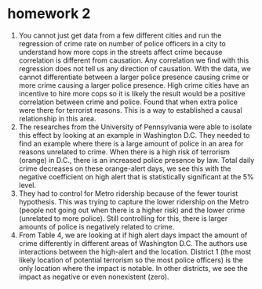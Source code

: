 homework 2
================

1.  You cannot just get data from a few different cities and run the regression of crime rate on number of police officers in a city to understand how more cops in the streets affect crime because correlation is different from causation. Any correlation we find with this regression does not tell us any direction of causation. With the data, we cannot differentiate between a larger police presence causing crime or more crime causing a larger police presence. High crime cities have an incentive to hire more cops so it is likely the result would be a positive correlation between crime and police. Found that when extra police were there for terrorist reasons. This is a way to established a causal relationship in this area.
2.  The researches from the University of Pennsylvania were able to isolate this effect by looking at an example in Washington D.C. They needed to find an example where there is a large amount of police in an area for reasons unrelated to crime. When there is a high risk of terrorism (orange) in D.C., there is an increased police presence by law. Total daily crime decreases on these orange-alert days, we see this with the negative coefficient on high alert that is statistically significant at the 5% level.
3.  They had to control for Metro ridership because of the fewer tourist hypothesis. This was trying to capture the lower ridership on the Metro (people not going out when there is a higher risk) and the lower crime (unrelated to more police). Still controlling for this, there is larger amounts of police is negatively related to crime.
4.  From Table 4, we are looking at if high alert days impact the amount of crime differently in different areas of Washington D.C. The authors use interactions between the high-alert and the location. District 1 (the most likely location of potential terrorism so the most police officers) is the only location where the impact is notable. In other districts, we see the impact as negative or even nonexistent (zero).
